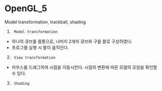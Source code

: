 # OpenGL_5
Model transformation, trackball, shading

1.      Model transformation
 -    하나의 큐브를 몸통으로, 나머지 2개의 큐브와 구를 팔로 구성하였다.
 -    프로그램 실행 시 팔이 움직인다.

2.      View transformation
 -    마우스를 드래그하여 시점을 이동시킨다. 시점의 변환에 따른 모델의 모양을 확인할 수 있다.

3.      Shading
